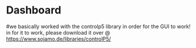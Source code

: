 # Dashboard

#we basically worked with the controlp5 library in order for the GUI to work! in for it to work, please download it over @ https://www.sojamo.de/libraries/controlP5/
